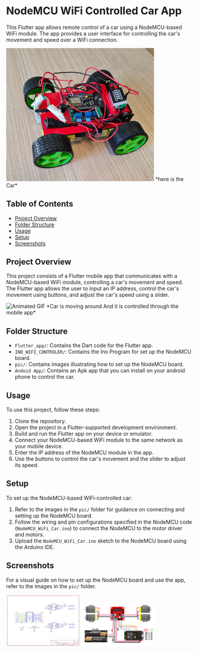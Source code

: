 # NodeMCU WiFi Controlled Car App 

This Flutter app allows remote control of a car using a NodeMCU-based WiFi module. The app provides a user interface for controlling the car's movement and speed over a WiFi connection.

<img src="Pic/car-photo.jpg" alt="Image 2" width="400"/>
*here is the Car*


## Table of Contents
- [Project Overview](#project-overview)
- [Folder Structure](#folder-structure)
- [Usage](#usage)
- [Setup](#setup)
- [Screenshots](#screenshots)

## Project Overview

This project consists of a Flutter mobile app that communicates with a NodeMCU-based WiFi module, controlling a car's movement and speed. The Flutter app allows the user to input an IP address, control the car's movement using buttons, and adjust the car's speed using a slider.

<img src="Pic/car-running.gif" alt="Animated GIF" width="400"/>
*Car is moving around And it is controlled through the mobile app*


## Folder Structure

- `Flutter_app/`: Contains the Dart code for the Flutter app.
- `INO_WIFI_CONTROLER/`: Contains the Ino Program for set up the NodeMCU board.
- `pic/`: Contains images illustrating how to set up the NodeMCU board.
- `Andoid App/`: Contains an Apk app that you can install on your android phone to control the car. 

## Usage

To use this project, follow these steps:

1. Clone the repository.
2. Open the project in a Flutter-supported development environment.
3. Build and run the Flutter app on your device or emulator.
4. Connect your NodeMCU-based WiFi module to the same network as your mobile device.
5. Enter the IP address of the NodeMCU module in the app.
6. Use the buttons to control the car's movement and the slider to adjust its speed.

## Setup

To set up the NodeMCU-based WiFi-controlled car:

1. Refer to the images in the `pic/` folder for guidance on connecting and setting up the NodeMCU board.
2. Follow the wiring and pin configurations specified in the NodeMCU code (`NodeMCU_WiFi_Car.ino`) to connect the NodeMCU to the motor driver and motors.
3. Upload the `NodeMCU_WiFi_Car.ino` sketch to the NodeMCU board using the Arduino IDE.

## Screenshots

For a visual guide on how to set up the NodeMCU board and use the app, refer to the images in the `pic/` folder.

<img src="Pic/Schematic_L293D-Motor-Driver_Sheet-1_20190520010859.png" alt="Image 3" width="200"/>
<img src="Pic/WIFI CAR CIRCUIT11.jpg" alt="Image 4" width="200"/>
